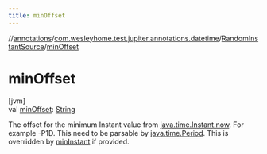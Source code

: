 ```yaml
---
title: minOffset
---
```

//[annotations](../../../index.html)/[com.wesleyhome.test.jupiter.annotations.datetime](../index.html)/[RandomInstantSource](index.html)/[minOffset](min-offset.html)



# minOffset



[jvm]\
val [minOffset](min-offset.html): [String](https://kotlinlang.org/api/latest/jvm/stdlib/kotlin/-string/index.html)



The offset for the minimum Instant value from [java.time.Instant.now](https://docs.oracle.com/javase/8/docs/api/java/time/Instant.html#now--). For example -P1D. This need to be parsable by [java.time.Period](https://docs.oracle.com/javase/8/docs/api/java/time/Period.html). This is overridden by [minInstant](min-instant.html) if provided.




